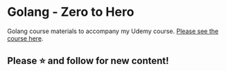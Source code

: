 # Golang - Zero to Hero
Golang course materials to accompany my Udemy course. [Please see the course here](https://www.udemy.com/course/golang-zero-to-hero/?referralCode=7F74C7F98ECC66B51AA6). 

## Please ⭐ and follow for new content! 
